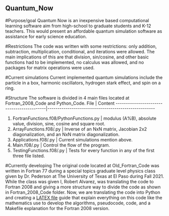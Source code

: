## Quantum_Now

#Purpose/goal
Quantum Now is an inexpensive based computational learning software aim from high-school to graduate students and K-12 teachers. This would present an affordable quantum simulation software as assistance for early science education.

#Restrictions
The code was written with some restrictions: only addition, subtraction, multiplication, conditional, and iterations were allowed. The main implications of this are that division, sin/cosine, and other basic functions had to be implemented, no calculus was allowed, and no packages for matrix operations were used.

#Current simulations
Current implemented quantum simulations include the particle in a box, harmonic oscillators, hydrogen stark effect, and spin on a ring.

#Structure
The software is divided in 4 main files located at Fortran_2008_Code and Python_Code.
File                                       | Content
-------------------------------------------|-----------------------------------------------------
1. FortranFunctions.f08/PythonFunctions.py | modulus (A%B), absolute value, division, sine, cosine and square root.
2. ArrayFunctions.f08/.py                  | Inverse of an NxN matrix, Jacobian 2x2 diagonalization, and an NxN matrix diagonalization.
3. Applications.f08/.py                    | Current simulations mention above.
4. Main.f08/.py                            | Control the flow of the program.
5. TestingFunctions.f08/.py                | Tests for every function in any of the first three file listed.

#Currently developing
The original code located at Old_Fortran_Code was written in Fortran 77 during a special topics graduate level physics class given by Dr. Pederson at The University of Texas at El Paso during Fall 2021. While the class was given I, Robert Alvarez, was translating the code to Fortran 2008 and giving a more structure way to divide the code as shown in Fortran_2008_Code folder. Now, we are translating the code into Python and creating a [LATEX file](https://www.overleaf.com/read/wrxjwxgrzbtm) guide that explain everything on this code like the mathematics use to develop the algorithms, pseudocode, code, and a Makefile explanation for the Fortran 2008 version.

